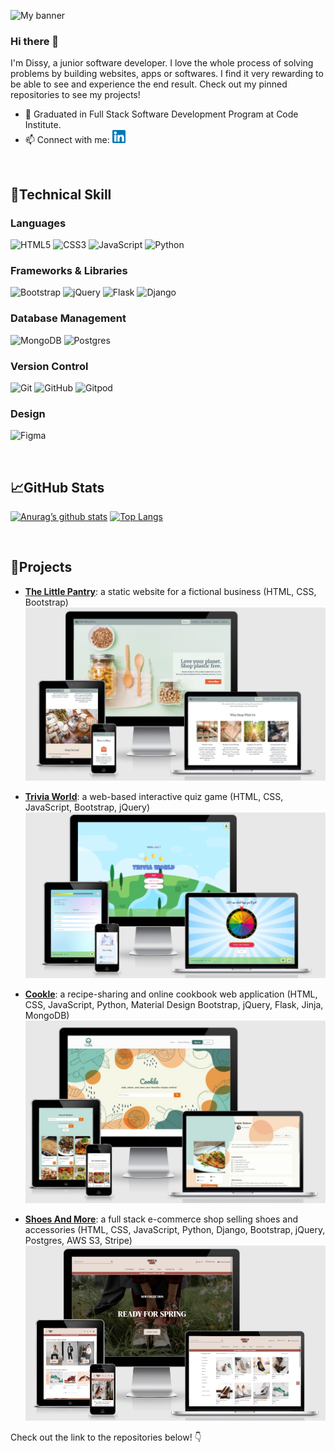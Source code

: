 ![My banner](images/banner.gif)


### Hi there 👋

I'm Dissy, a junior software developer. I love the whole process of solving problems by building websites, apps or softwares. I find it very rewarding to be able to see and experience the end result. Check out my pinned repositories to see my projects!

- 🔭 Graduated in Full Stack Software Development Program at Code Institute.
- 📫 Connect with me:  <a href="https://www.linkedin.com/in/dissy-ulina-159864208/"><img src="https://raw.githubusercontent.com/dissyulina/dissyulina/main/images/linkedin.png" alt="Dissy | LinkedIn" width="21px"/></a>
  

<br/>

## 💼**Technical Skill**
### **Languages**
![HTML5](https://img.shields.io/badge/html5-%23E34F26.svg?style=for-the-badge&logo=html5&logoColor=white) ![CSS3](https://img.shields.io/badge/css3-%231572B6.svg?style=for-the-badge&logo=css3&logoColor=white) ![JavaScript](https://img.shields.io/badge/javascript-%23323330.svg?style=for-the-badge&logo=javascript&logoColor=%23F7DF1E) 
![Python](https://img.shields.io/badge/python-3670A0?style=for-the-badge&logo=python&logoColor=ffdd54)   

### **Frameworks & Libraries**
![Bootstrap](https://img.shields.io/badge/bootstrap-%23563D7C.svg?style=for-the-badge&logo=bootstrap&logoColor=white) ![jQuery](https://img.shields.io/badge/jquery-%230769AD.svg?style=for-the-badge&logo=jquery&logoColor=white) ![Flask](https://img.shields.io/badge/flask-%23000.svg?style=for-the-badge&logo=flask&logoColor=white) ![Django](https://img.shields.io/badge/django-%23092E20.svg?style=for-the-badge&logo=django&logoColor=white)   

### **Database Management**   
![MongoDB](https://img.shields.io/badge/MongoDB-%234ea94b.svg?style=for-the-badge&logo=mongodb&logoColor=white) ![Postgres](https://img.shields.io/badge/postgres-%23316192.svg?style=for-the-badge&logo=postgresql&logoColor=white)    

### **Version Control**  
![Git](https://img.shields.io/badge/git-%23F05033.svg?style=for-the-badge&logo=git&logoColor=white) ![GitHub](https://img.shields.io/badge/github-%23121011.svg?style=for-the-badge&logo=github&logoColor=white)  ![Gitpod](https://img.shields.io/badge/gitpod-f06611.svg?style=for-the-badge&logo=gitpod&logoColor=white)   

### **Design**  
![Figma](https://img.shields.io/badge/figma-%23F24E1E.svg?style=for-the-badge&logo=figma&logoColor=white)   


<br/>  


## 📈**GitHub Stats**  
[![Anurag’s github stats](https://github-readme-stats.vercel.app/api?username=dissyulina)](https://github.com/dissyulina)
[![Top Langs](https://github-readme-stats.vercel.app/api/top-langs/?username=dissyulina&layout=compact)](https://github.com/dissyulina)

<br/>  

## 🤩**Projects**  

- [**The Little Pantry**](https://dissyulina.github.io/the-little-pantry/): a static website for a fictional business (HTML, CSS, Bootstrap)   
![The little pantry](images/thelittlepantry.jpg)  

- [**Trivia World**](https://dissyulina.github.io/trivia-world/index.html): a web-based interactive quiz game (HTML, CSS, JavaScript, Bootstrap, jQuery)  
![Trivia World](images/triviaworld.png)   

- [**Cookle**](https://cookle-cookbook.herokuapp.com/): a recipe-sharing and online cookbook web application (HTML, CSS, JavaScript, Python, Material Design Bootstrap, jQuery, Flask, Jinja, MongoDB)  
![Cookle](images/cookle.jpg)  

- [**Shoes And More**](https://shoes-and-more.herokuapp.com/): a full stack e-commerce shop selling shoes and accessories (HTML, CSS, JavaScript, Python, Django, Bootstrap, jQuery, Postgres, AWS S3, Stripe)   
![Shoes And More](images/shoesandmore.png)  

Check out the link to the repositories below! 👇


